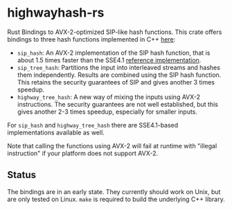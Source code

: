 # highwayhash-rs

Rust Bindings to AVX-2-optimized SIP-like hash functions. This crate offers
bindings to three hash functions implemented in C++
[here](https://github.com/google/highwayhash):

- `sip_hash`: An AVX-2 implementation of the SIP hash function, that is about
  1.5 times faster than the SSE4.1 [reference
  implementation](https://github.com/floodyberry/supercop/blob/master/crypto_auth/siphash24/sse41/siphash.c).
- `sip_tree_hash`: Partitions the input into interleaved streams and hashes them
  independently. Results are combined using the SIP hash function. This retains
  the security guarantees of SIP and gives another 3 times speedup.
- `highway_tree_hash`: A new way of mixing the inputs using AVX-2 instructions.
  The security guarantees are not well established, but this gives another 2-3
  times speedup, especially for smaller inputs.

For `sip_hash` and `highway_tree_hash` there are SSE4.1-based implementations
available as well.

Note that calling the functions using AVX-2 will fail at runtime with "illegal instruction" if your platform does not support AVX-2.

## Status

The bindings are in an early state. They currently should work on Unix, but are
only tested on Linux. `make` is required to build the underlying C++ library.
